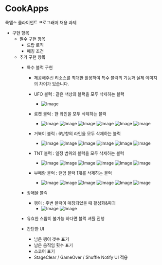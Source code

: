 # CookApps
쿡앱스 클라이언트 프로그래머 채용 과제

* 구현 항목
    - 필수 구현 항목
        - 드랍 로직
        - 매칭 조건
    - 추가 구현 항목
        - 특수 블럭 구현
           - 제공해주신 리소스를 최대한 활용하여 특수 블럭의 기능과 실제 이미지의 차이가 있습니다.
           - UFO 블럭 : 같은 색상의 블럭을 모두 삭제하는 블럭
               - ![Image](https://github.com/user-attachments/assets/fd94302e-0be6-4c37-9ec0-00b6495af6ff)

           - 로켓 블럭 : 한 라인을 모두 삭제하는 블럭
               - ![Image](https://github.com/user-attachments/assets/aa54089b-a677-4b96-86be-ccfd409fd3ae) ![Image](https://github.com/user-attachments/assets/8e34e3e4-e447-49cc-8818-874dbe6466a3) ![Image](https://github.com/user-attachments/assets/711bd9e8-d500-4fbf-a094-422f710e7433) ![Image](https://github.com/user-attachments/assets/dabfac9d-2aa0-4a11-bbf5-7ba4307eebda) ![Image](https://github.com/user-attachments/assets/ca551561-5133-4c8f-807a-3ee73d860e7f) ![Image](https://github.com/user-attachments/assets/e7c074ff-33da-42b7-88ca-1d902c9b0391)
           
           - 거북이 블럭 : 6방향의 라인을 모두 삭제하는 블럭
               - ![Image](https://github.com/user-attachments/assets/db113a2f-9351-491c-9851-c62b881fa6c5) ![Image](https://github.com/user-attachments/assets/c7392ab6-ebc8-47aa-ba79-ec0dfb0bdb43) ![Image](https://github.com/user-attachments/assets/aac1990c-b69d-4862-b3ff-43b4993e22cb) ![Image](https://github.com/user-attachments/assets/a8c41b63-54f5-4afd-8d18-11f620b6b0e7) ![Image](https://github.com/user-attachments/assets/eb0db02d-d492-4099-baf7-9be53271b81f) ![Image](https://github.com/user-attachments/assets/4967dac6-1513-4ae1-8617-a84ca789160b)

           - TNT 블럭 : 일정 범위의 블럭을 모두 삭제하는 블럭
               - ![Image](https://github.com/user-attachments/assets/d2b5e86e-260b-449e-a3d8-93984bf6b11a) ![Image](https://github.com/user-attachments/assets/5f76c040-2213-499b-aab8-121d3844415b) ![Image](https://github.com/user-attachments/assets/7f8e0be1-bb36-4adc-a4b1-1bfda6847388) ![Image](https://github.com/user-attachments/assets/76f20aef-0afa-46d0-a3e5-6a11dac83426) ![Image](https://github.com/user-attachments/assets/6632126b-5bc2-478b-9680-d82418826799) ![Image](https://github.com/user-attachments/assets/ce6f46b4-69b7-4c10-9e7b-85b1c76570b6)

           - 부메랑 블럭 : 랜덤 블럭 1개를 삭제하는 블럭
               - ![Image](https://github.com/user-attachments/assets/4e8181f7-26dd-429b-bff9-bbcad21349e3) ![Image](https://github.com/user-attachments/assets/d2e55910-ef14-4340-aea2-bdb9432dcce2) ![Image](https://github.com/user-attachments/assets/a4a6d64a-5073-4f5c-a858-f8854aa8191f) ![Image](https://github.com/user-attachments/assets/06dc8d73-1d85-4227-af3f-8c7eb6580c9a) ![Image](https://github.com/user-attachments/assets/7447e3a9-27ad-4043-928c-43d2cd312c6b) ![Image](https://github.com/user-attachments/assets/698d73d2-2e17-4a87-a8e4-69715417050e)

        - 장애물 블럭
            - 팽이 : 주변 블럭이 매칭되었을 때 활성화&파괴
               - ![Image](https://github.com/user-attachments/assets/02d6018f-f28b-4d30-bdd2-7be10d425a72) ![Image](https://github.com/user-attachments/assets/0dcdce8a-070b-4c4f-a70b-abb9f0c068d7)

        - 유효한 스왑이 불가능 하다면 블럭 셔플 진행
        - 간단한 UI
            - 남은 팽이 갯수 표기
            - 남은 움직임 횟수 표기
            - 스코어 표기
            - StageClear / GameOver / Shuffle Notify UI 적용
          
